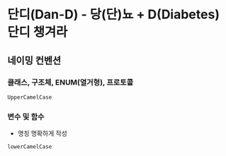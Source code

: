 #  단디(Dan-D) - 당(단)뇨 + D(Diabetes) 단디 챙겨라

## 네이밍 컨벤션
### 클래스, 구조체, ENUM(열거형), 프로토콜
```cmd
UpperCamelCase
```
### 변수 및 함수
- 명칭 명확하게 작성
```cmd
lowerCamelCase
```
